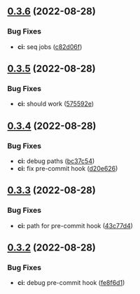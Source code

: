 ## [0.3.6](https://github.com/shprota/eisen/compare/v0.3.5...v0.3.6) (2022-08-28)


### Bug Fixes

* **ci:** seq jobs ([c82d06f](https://github.com/shprota/eisen/commit/c82d06f6a93f52e1b120c3df1fa59914480651a6))



## [0.3.5](https://github.com/shprota/eisen/compare/v0.3.4...v0.3.5) (2022-08-28)


### Bug Fixes

* **ci:** should work ([575592e](https://github.com/shprota/eisen/commit/575592e1eb55e5d0028ce4d9800c6ca0ec590fdb))



## [0.3.4](https://github.com/shprota/eisen/compare/v0.3.3...v0.3.4) (2022-08-28)


### Bug Fixes

* **ci:** debug paths ([bc37c54](https://github.com/shprota/eisen/commit/bc37c5482438eebc8ab9425359f92b64add9d239))
* **ci:** fix pre-commit hook ([d20e626](https://github.com/shprota/eisen/commit/d20e626c5901c33d52045804b8f98b3bac8af30a))



## [0.3.3](https://github.com/shprota/eisen/compare/v0.3.2...v0.3.3) (2022-08-28)


### Bug Fixes

* **ci:** path for pre-commit hook ([43c77d4](https://github.com/shprota/eisen/commit/43c77d49c6bbf206f45a6139fef549a46a412f21))



## [0.3.2](https://github.com/shprota/eisen/compare/v0.3.1...v0.3.2) (2022-08-28)


### Bug Fixes

* **ci:** debug pre-commit hook ([fe8f6d1](https://github.com/shprota/eisen/commit/fe8f6d1867cca388ca60441caa5bd75729b3ef78))



